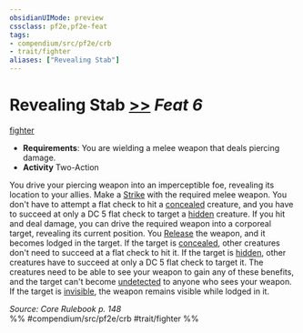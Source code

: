 ```yaml
---
obsidianUIMode: preview
cssclass: pf2e,pf2e-feat
tags:
- compendium/src/pf2e/crb
- trait/fighter
aliases: ["Revealing Stab"]
---
```

# Revealing Stab  [>>](rules/core-rulebook/chapter-9-playing-the-game.md#Actions "Two-Action") *Feat 6*  
[fighter](rules/traits/fighter.md "Fighter Class Trait")  

- **Requirements**: You are wielding a melee weapon that deals piercing damage.
- **Activity** Two-Action

You drive your piercing weapon into an imperceptible foe, revealing its location to your allies. Make a [Strike](rules/actions/strike.md) with the required melee weapon. You don't have to attempt a flat check to hit a [concealed](rules/conditions.md#Concealed) creature, and you have to succeed at only a DC 5 flat check to target a [hidden](rules/conditions.md#Hidden) creature. If you hit and deal damage, you can drive the required weapon into a corporeal target, revealing its current position. You [Release](rules/actions/release.md) the weapon, and it becomes lodged in the target. If the target is [concealed](rules/conditions.md#Concealed), other creatures don't need to succeed at a flat check to hit it. If the target is [hidden](rules/conditions.md#Hidden), other creatures have to succeed at only a DC 5 flat check to target it. The creatures need to be able to see your weapon to gain any of these benefits, and the target can't become [undetected](rules/conditions.md#Undetected) to anyone who sees your weapon. If the target is [invisible](rules/conditions.md#Invisible), the weapon remains visible while lodged in it.

*Source: Core Rulebook p. 148*  
%% #compendium/src/pf2e/crb #trait/fighter %%